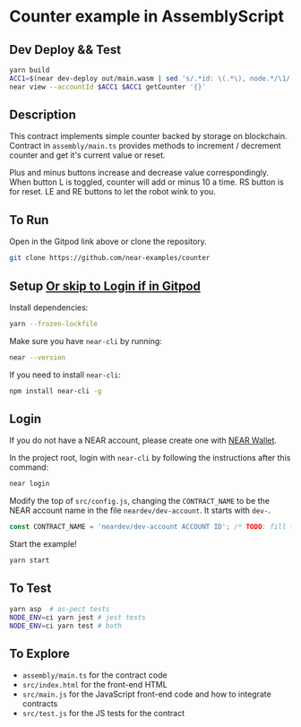 # Counter example in AssemblyScript

## Dev Deploy && Test

```bash
yarn build
ACC1=$(near dev-deploy out/main.wasm | sed 's/.*id: \(.*\), node.*/\1/' | head -n 1)
near view --accountId $ACC1 $ACC1 getCounter '{}'
```

<!-- MAGIC COMMENT: DO NOT DELETE! Everything above this line is hidden on NEAR Examples page -->

## Description

This contract implements simple counter backed by storage on blockchain.
Contract in `assembly/main.ts` provides methods to increment / decrement counter and get it's current value or reset.

Plus and minus buttons increase and decrease value correspondingly. When button L is toggled, counter will add or minus 10 a time. RS button is for reset. LE and RE buttons to let the robot wink to you.

## To Run

Open in the Gitpod link above or clone the repository.

```bash
git clone https://github.com/near-examples/counter
```

## Setup [Or skip to Login if in Gitpod](#login)

Install dependencies:

```bash
yarn --frozen-lockfile
```

Make sure you have `near-cli` by running:

```bash
near --version
```

If you need to install `near-cli`:

```bash
npm install near-cli -g
```

## Login

If you do not have a NEAR account, please create one with [NEAR Wallet](https://wallet.testnet.near.org).

In the project root, login with `near-cli` by following the instructions after this command:

```bash
near login
```

Modify the top of `src/config.js`, changing the `CONTRACT_NAME` to be the NEAR account name in the file `neardev/dev-account`. It starts with `dev-`.

```javascript
const CONTRACT_NAME = 'neardev/dev-account ACCOUNT ID'; /* TODO: fill this in! */
```

Start the example!

```bash
yarn start
```

## To Test

```bash
yarn asp  # as-pect tests
NODE_ENV=ci yarn jest # jest tests
NODE_ENV=ci yarn test # both
```

## To Explore

- `assembly/main.ts` for the contract code
- `src/index.html` for the front-end HTML
- `src/main.js` for the JavaScript front-end code and how to integrate contracts
- `src/test.js` for the JS tests for the contract
